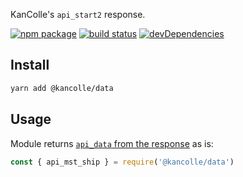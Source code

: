 KanColle's `api_start2` response.

[![npm package](https://img.shields.io/npm/v/@kancolle/data.svg)](https://www.npmjs.org/package/@kancolle/data)
[![build status](https://img.shields.io/travis/kcwiki/kancolle-data.svg)](http://travis-ci.org/kcwiki/kancolle-data)
[![devDependencies](https://img.shields.io/david/dev/kcwiki/kancolle-data.svg)](https://david-dm.org/kcwiki/kancolle-data?type=dev)

## Install

```sh
yarn add @kancolle/data
```

## Usage

Module returns [`api_data` from the response](https://github.com/kcwiki/kancolle-data/blob/master/dist/api_start2.json) as is:

```js
const { api_mst_ship } = require('@kancolle/data')
```
